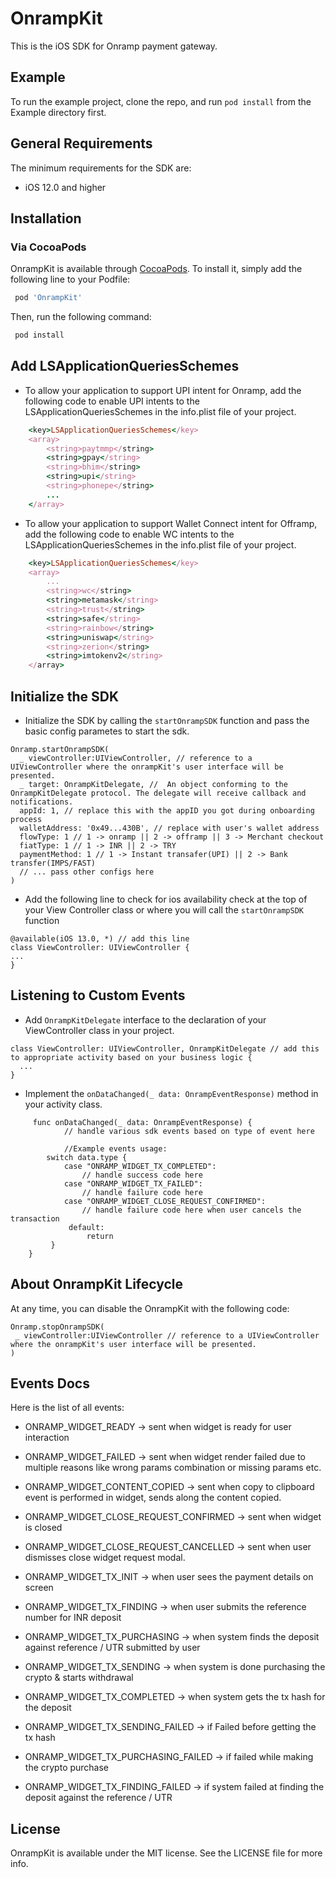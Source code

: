 # OnrampKit

This is the iOS SDK for Onramp payment gateway.

## Example

To run the example project, clone the repo, and run `pod install` from the Example directory first.

## General Requirements

The minimum requirements for the SDK are:

* iOS 12.0 and higher

## Installation

### Via CocoaPods
OnrampKit is available through [CocoaPods](https://cocoapods.org). To install
it, simply add the following line to your Podfile:

```ruby
 pod 'OnrampKit'
```

Then, run the following command:

```ruby
 pod install
```

## Add LSApplicationQueriesSchemes 

* To allow your application to support UPI intent for Onramp, add the following code to enable UPI intents to the LSApplicationQueriesSchemes in the info.plist file of your project.

```ruby
    <key>LSApplicationQueriesSchemes</key>
    <array>
        <string>paytmmp</string>
        <string>gpay</string>
        <string>bhim</string>
        <string>upi</string>
        <string>phonepe</string>
        ...
    </array>
```

* To allow your application to support Wallet Connect intent for Offramp, add the following code to enable WC intents to the LSApplicationQueriesSchemes in the info.plist file of your project.

```ruby
    <key>LSApplicationQueriesSchemes</key>
    <array>
        ...
        <string>wc</string>
        <string>metamask</string>
        <string>trust</string>
        <string>safe</string>
        <string>rainbow</string>
        <string>uniswap</string>
        <string>zerion</string>
        <string>imtokenv2</string>
    </array>
```



## Initialize the SDK

* Initialize the SDK by calling the ```startOnrampSDK``` function and pass the basic config parametes to start the sdk.
```
Onramp.startOnrampSDK(
  _ viewController:UIViewController, // reference to a UIViewController where the onrampKit's user interface will be presented.
  _ target: OnrampKitDelegate, //  An object conforming to the OnrampKitDelegate protocol. The delegate will receive callback and notifications.
  appId: 1, // replace this with the appID you got during onboarding process
  walletAddress: '0x49...430B', // replace with user's wallet address
  flowType: 1 // 1 -> onramp || 2 -> offramp || 3 -> Merchant checkout
  fiatType: 1 // 1 -> INR || 2 -> TRY
  paymentMethod: 1 // 1 -> Instant transafer(UPI) || 2 -> Bank transfer(IMPS/FAST)
  // ... pass other configs here
)
```

* Add the following line to check for ios availability check at the top of your View Controller class or where you will call the ```startOnrampSDK``` function
```
@available(iOS 13.0, *) // add this line
class ViewController: UIViewController {
...
}
```

## Listening to Custom Events
* Add ```OnrampKitDelegate``` interface to the declaration of your ViewController class in your project.

```
class ViewController: UIViewController, OnrampKitDelegate // add this to appropriate activity based on your business logic {
  ...
} 
```

* Implement the ```onDataChanged(_ data: OnrampEventResponse)``` method in your activity class.

```
     func onDataChanged(_ data: OnrampEventResponse) {
            // handle various sdk events based on type of event here

            //Example events usage:
        switch data.type {
            case "ONRAMP_WIDGET_TX_COMPLETED":
                // handle success code here
            case "ONRAMP_WIDGET_TX_FAILED":
                // handle failure code here 
            case "ONRAMP_WIDGET_CLOSE_REQUEST_CONFIRMED":
                // handle failure code here when user cancels the transaction  
             default:
                 return 
         }
    }
```

## About OnrampKit Lifecycle
At any time, you can disable the OnrampKit with the following code:

```
Onramp.stopOnrampSDK(
 _ viewController:UIViewController // reference to a UIViewController where the onrampKit's user interface will be presented.
)
```

## Events Docs

Here is the list of all events:

* ONRAMP_WIDGET_READY -> sent when widget is ready for user interaction
* ONRAMP_WIDGET_FAILED -> sent when widget render failed due to multiple reasons like wrong params combination or missing params etc.
* ONRAMP_WIDGET_CONTENT_COPIED -> sent when copy to clipboard event is performed in widget, sends along the content copied.
* ONRAMP_WIDGET_CLOSE_REQUEST_CONFIRMED -> sent when widget is closed
* ONRAMP_WIDGET_CLOSE_REQUEST_CANCELLED -> sent when user dismisses close widget request modal.

* ONRAMP_WIDGET_TX_INIT -> when user sees the payment details on screen
* ONRAMP_WIDGET_TX_FINDING -> when user submits the reference number for INR deposit
* ONRAMP_WIDGET_TX_PURCHASING -> when system finds the deposit against reference / UTR submitted by user
* ONRAMP_WIDGET_TX_SENDING -> when system is done purchasing the crypto & starts withdrawal
* ONRAMP_WIDGET_TX_COMPLETED -> when system gets the tx hash for the deposit
* ONRAMP_WIDGET_TX_SENDING_FAILED -> if Failed before getting the tx hash
* ONRAMP_WIDGET_TX_PURCHASING_FAILED -> if failed while making the crypto purchase
* ONRAMP_WIDGET_TX_FINDING_FAILED -> if system failed at finding the deposit against the reference / UTR

## License

OnrampKit is available under the MIT license. See the LICENSE file for more info.
